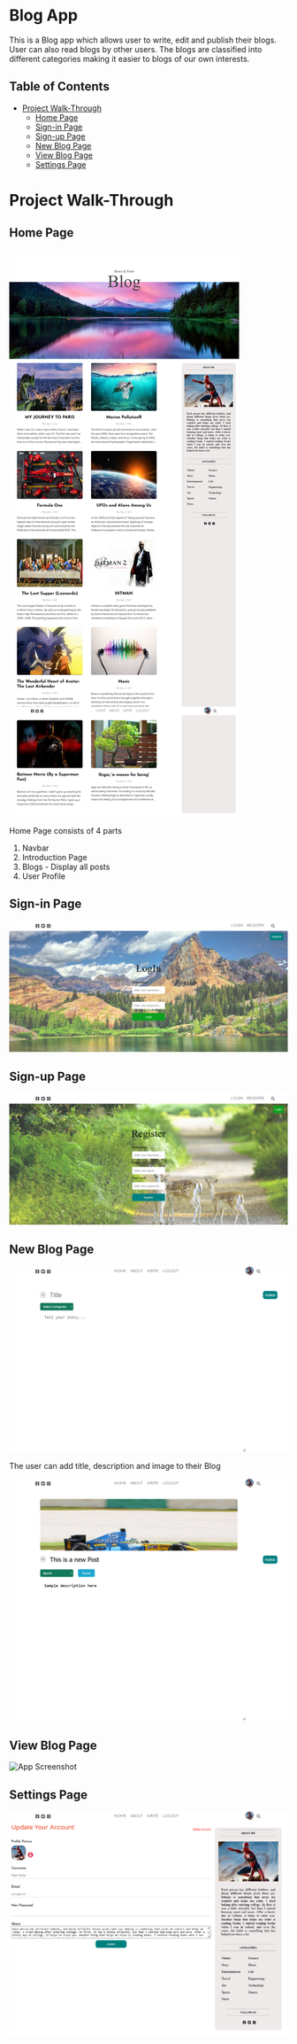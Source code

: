 
# Blog App

This is a Blog app which allows user to write, edit and publish their blogs. User can also read blogs by other users. The blogs are classified into different categories making it easier to blogs of our own interests.


## Table of Contents
- [Project Walk-Through](#project-walk-through)
  - [Home Page](#home-page)
  - [Sign-in Page](#sign-in-page)
  - [Sign-up Page](#sign-up-page)
  - [New Blog Page](#browse-page)
  - [View Blog Page](#browse-page)
  - [Settings Page](#browse-page)

# Project Walk-Through
## Home Page

![App Screenshot](https://github.com/Abilash272/blog-app/blob/main/images/home.png?raw=true)

Home Page consists of 4 parts

1) Navbar
2) Introduction Page
3) Blogs - Display all posts
4) User Profile

## Sign-in Page

![App Screenshot](https://github.com/Abilash272/blog-app/blob/main/images/LogIn.png?raw=true)



## Sign-up Page

![App Screenshot](https://github.com/Abilash272/blog-app/blob/main/images/reg.png?raw=true)


## New Blog Page

![App Screenshot](https://github.com/Abilash272/blog-app/blob/main/images/write1.png?raw=true)

The user can add title, description and image to their Blog

![App Screenshot](https://github.com/Abilash272/blog-app/blob/main/images/write2.png?raw=true)

## View Blog Page

![App Screenshot](https://github.com/Abilash272/blog-app/blob/main/images/view-blog.png?raw=true)

## Settings Page

![App Screenshot](https://github.com/Abilash272/blog-app/blob/main/images/settings.png?raw=true)
